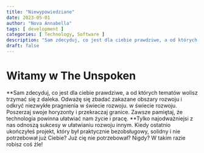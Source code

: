 ```yaml
---
title: "Niewypowiedziane"
date: 2023-05-01
author: "Nova Annabella"
tags: [ development ]
categories: [ Technology, Software ]
description: "Sam zdecyduj, co jest dla ciebie prawdziwe, a od których tematów wolisz trzymać się z daleka"
draft: false
---
```



# Witamy w The Unspoken

**Sam zdecyduj, co jest dla ciebie prawdziwe, a od których tematów wolisz trzymać się z daleka. Odważę się zbadać
zakazane obszary rozwoju i odkryć niezwykłe pragnienia w świecie rozwoju. w świecie rozwoju. Poszerzaj swoje horyzonty i
przekraczaj granice. Zawsze pamiętaj, że technologia powinna ułatwiać nam życie i pracę. **Tylko najodważniejsi z nas
odnoszą sukcesy w ułatwianiu rozwoju innym. Kiedy ostatnio ukończyłeś projekt, który był praktycznie bezobsługowy,
solidny i nie potrzebował już Ciebie? Już cię nie potrzebował? Nigdy? W takim razie robisz coś źle!

